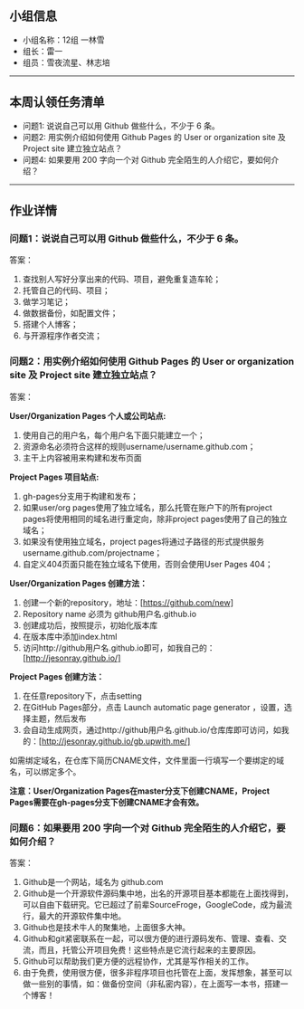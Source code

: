 ## 小组信息
- 小组名称：12组 一林雪
- 组长：雷一
- 组员：雪夜流星、林志培

----
## 本周认领任务清单
- 问题1: 说说自己可以用 Github 做些什么，不少于 6 条。
- 问题2: 用实例介绍如何使用 Github Pages 的 User or organization site 及 Project site 建立独立站点？
- 问题4: 如果要用 200 字向一个对 Github 完全陌生的人介绍它，要如何介绍？

-----
## 作业详情

### 问题1：说说自己可以用 Github 做些什么，不少于 6 条。
答案：

1. 查找别人写好分享出来的代码、项目，避免重复造车轮；
2. 托管自己的代码、项目；
3. 做学习笔记；
4. 做数据备份，如配置文件；
5. 搭建个人博客；
6. 与开源程序作者交流；

### 问题2：用实例介绍如何使用 Github Pages 的 User or organization site 及 Project site 建立独立站点？

答案：

**User/Organization Pages 个人或公司站点:**

1. 使用自己的用户名，每个用户名下面只能建立一个；
2. 资源命名必须符合这样的规则username/username.github.com；
3. 主干上内容被用来构建和发布页面

**Project Pages 项目站点:**

1. gh-pages分支用于构建和发布；
2. 如果user/org pages使用了独立域名，那么托管在账户下的所有project pages将使用相同的域名进行重定向，除非project pages使用了自己的独立域名；
3. 如果没有使用独立域名，project pages将通过子路径的形式提供服务username.github.com/projectname；
4. 自定义404页面只能在独立域名下使用，否则会使用User Pages 404；

**User/Organization Pages 创建方法：**

1. 创建一个新的repository，地址：[https://github.com/new]
2. Repository name 必须为 github用户名.github.io
3. 创建成功后，按照提示，初始化版本库
4. 在版本库中添加index.html
5. 访问http://github用户名.github.io即可，如我自己的：[http://jesonray.github.io/]

**Project Pages 创建方法：**

1. 在任意repository下，点击setting
2. 在GitHub Pages部分，点击 Launch automatic page generator ，设置，选择主题，然后发布
3. 会自动生成网页，通过http://github用户名.github.io/仓库库即可访问，如我的：[http://jesonray.github.io/gb.upwith.me/]

如需绑定域名，在仓库下简历CNAME文件，文件里面一行填写一个要绑定的域名，可以绑定多个。

**注意：User/Organization Pages在master分支下创建CNAME，Project Pages需要在gh-pages分支下创建CNAME才会有效。**

### 问题6：如果要用 200 字向一个对 Github 完全陌生的人介绍它，要如何介绍？

答案：

1. Github是一个网站，域名为 github.com
2. Github是一个开源软件源码集中地，出名的开源项目基本都能在上面找得到，可以自由下载研究。它已超过了前辈SourceFroge，GoogleCode，成为最流行，最大的开源软件集中地。
3. Github也是技术牛人的聚集地，上面很多大神。
4. Github和git紧密联系在一起，可以很方便的进行源码发布、管理、查看、交流，而且，托管公开项目免费！这些特点是它流行起来的主要原因。
5. Github可以帮助我们更方便的远程协作，尤其是写作相关的工作。
6. 由于免费，使用很方便，很多非程序项目也托管在上面，发挥想象，甚至可以做一些别的事情，如：做备份空间（非私密内容），在上面写一本书，搭建一个博客！


